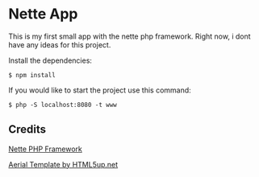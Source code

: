 # Nette App

This is my first small app with the nette php framework. Right now, i dont have any ideas for this project.

Install the dependencies:

    $ npm install

If you would like to start the project use this command:

    $ php -S localhost:8080 -t www

## Credits

[Nette PHP Framework](https://nette.org/)

[Aerial Template by HTML5up.net](https://html5up.net/)